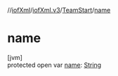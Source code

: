//[iofXml](../../../index.md)/[iofXml.v3](../index.md)/[TeamStart](index.md)/[name](name.md)

# name

[jvm]\
protected open var [name](name.md): [String](https://docs.oracle.com/javase/8/docs/api/java/lang/String.html)
